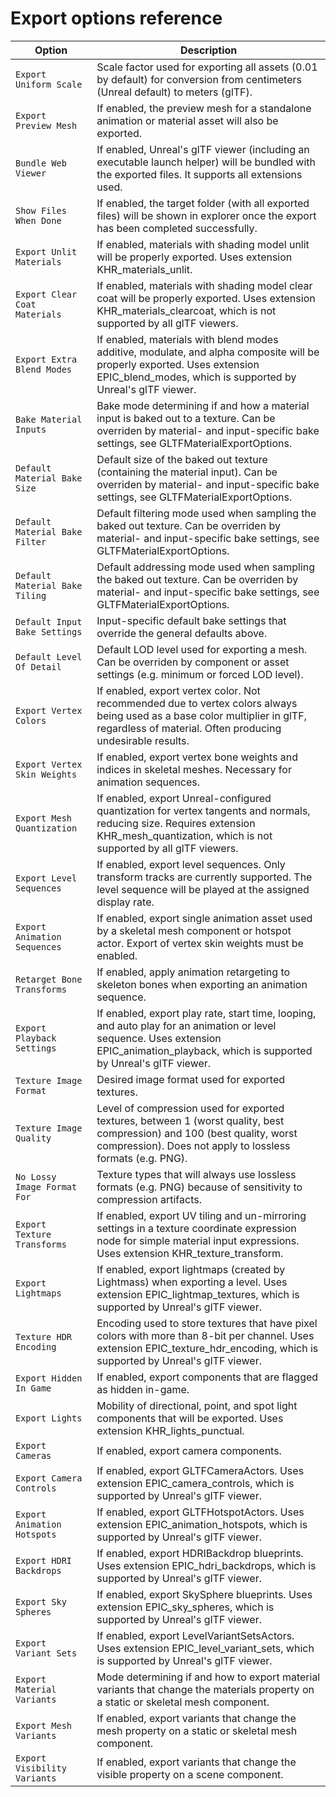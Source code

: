 # Export options reference

Option                         | Description
-------------------------------| ----------------------------------------------------------------------------------------------------------------------------
`Export Uniform Scale`         | Scale factor used for exporting all assets (0.01 by default) for conversion from centimeters (Unreal default) to meters (glTF).
`Export Preview Mesh`          | If enabled, the preview mesh for a standalone animation or material asset will also be exported.
`Bundle Web Viewer`            | If enabled, Unreal's glTF viewer (including an executable launch helper) will be bundled with the exported files. It supports all extensions used.
`Show Files When Done`         | If enabled, the target folder (with all exported files) will be shown in explorer once the export has been completed successfully.
`Export Unlit Materials`       | If enabled, materials with shading model unlit will be properly exported. Uses extension KHR_materials_unlit.
`Export Clear Coat Materials`  | If enabled, materials with shading model clear coat will be properly exported. Uses extension KHR_materials_clearcoat, which is not supported by all glTF viewers.
`Export Extra Blend Modes`     | If enabled, materials with blend modes additive, modulate, and alpha composite will be properly exported. Uses extension EPIC_blend_modes, which is supported by Unreal's glTF viewer.
`Bake Material Inputs`         | Bake mode determining if and how a material input is baked out to a texture. Can be overriden by material- and input-specific bake settings, see GLTFMaterialExportOptions.
`Default Material Bake Size`   | Default size of the baked out texture (containing the material input). Can be overriden by material- and input-specific bake settings, see GLTFMaterialExportOptions.
`Default Material Bake Filter` | Default filtering mode used when sampling the baked out texture. Can be overriden by material- and input-specific bake settings, see GLTFMaterialExportOptions.
`Default Material Bake Tiling` | Default addressing mode used when sampling the baked out texture. Can be overriden by material- and input-specific bake settings, see GLTFMaterialExportOptions.
`Default Input Bake Settings`  | Input-specific default bake settings that override the general defaults above.
`Default Level Of Detail`      | Default LOD level used for exporting a mesh. Can be overriden by component or asset settings (e.g. minimum or forced LOD level).
`Export Vertex Colors`         | If enabled, export vertex color. Not recommended due to vertex colors always being used as a base color multiplier in glTF, regardless of material. Often producing undesirable results.
`Export Vertex Skin Weights`   | If enabled, export vertex bone weights and indices in skeletal meshes. Necessary for animation sequences.
`Export Mesh Quantization`     | If enabled, export Unreal-configured quantization for vertex tangents and normals, reducing size. Requires extension KHR_mesh_quantization, which is not supported by all glTF viewers.
`Export Level Sequences`       | If enabled, export level sequences. Only transform tracks are currently supported. The level sequence will be played at the assigned display rate.
`Export Animation Sequences`   | If enabled, export single animation asset used by a skeletal mesh component or hotspot actor. Export of vertex skin weights must be enabled.
`Retarget Bone Transforms`     | If enabled, apply animation retargeting to skeleton bones when exporting an animation sequence.
`Export Playback Settings`     | If enabled, export play rate, start time, looping, and auto play for an animation or level sequence. Uses extension EPIC_animation_playback, which is supported by Unreal's glTF viewer.
`Texture Image Format`         | Desired image format used for exported textures.
`Texture Image Quality`        | Level of compression used for exported textures, between 1 (worst quality, best compression) and 100 (best quality, worst compression). Does not apply to lossless formats (e.g. PNG).
`No Lossy Image Format For`    | Texture types that will always use lossless formats (e.g. PNG) because of sensitivity to compression artifacts.
`Export Texture Transforms`    | If enabled, export UV tiling and un-mirroring settings in a texture coordinate expression node for simple material input expressions. Uses extension KHR_texture_transform.
`Export Lightmaps`             | If enabled, export lightmaps (created by Lightmass) when exporting a level. Uses extension EPIC_lightmap_textures, which is supported by Unreal's glTF viewer.
`Texture HDR Encoding`         | Encoding used to store textures that have pixel colors with more than 8-bit per channel. Uses extension EPIC_texture_hdr_encoding, which is supported by Unreal's glTF viewer.
`Export Hidden In Game`        | If enabled, export components that are flagged as hidden in-game.
`Export Lights`                | Mobility of directional, point, and spot light components that will be exported. Uses extension KHR_lights_punctual.
`Export Cameras`               | If enabled, export camera components.
`Export Camera Controls`       | If enabled, export GLTFCameraActors. Uses extension EPIC_camera_controls, which is supported by Unreal's glTF viewer.
`Export Animation Hotspots`    | If enabled, export GLTFHotspotActors. Uses extension EPIC_animation_hotspots, which is supported by Unreal's glTF viewer.
`Export HDRI Backdrops`        | If enabled, export HDRIBackdrop blueprints. Uses extension EPIC_hdri_backdrops, which is supported by Unreal's glTF viewer.
`Export Sky Spheres`           | If enabled, export SkySphere blueprints. Uses extension EPIC_sky_spheres, which is supported by Unreal's glTF viewer.
`Export Variant Sets`          | If enabled, export LevelVariantSetsActors. Uses extension EPIC_level_variant_sets, which is supported by Unreal's glTF viewer.
`Export Material Variants`      | Mode determining if and how to export material variants that change the materials property on a static or skeletal mesh component.
`Export Mesh Variants`         | If enabled, export variants that change the mesh property on a static or skeletal mesh component.
`Export Visibility Variants`   | If enabled, export variants that change the visible property on a scene component.
